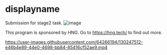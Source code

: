 # displayname
Submission for stage2 task.
![image](https://user-images.githubusercontent.com/64266194/130170319-5f05e833-212d-4cbc-b790-593968881959.png)

This program is sponsored by HNG. Go to https://hng.tech/ to find out more.




https://user-images.githubusercontent.com/64266194/130247512-e46b4e89-44e0-4698-bb84-85416cf52ae9.mp4


